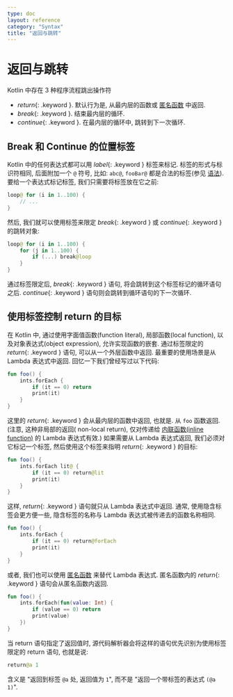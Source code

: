 ```yaml
---
type: doc
layout: reference
category: "Syntax"
title: "返回与跳转"
---
```


# 返回与跳转

Kotlin 中存在 3 种程序流程跳出操作符

* *return*{: .keyword }. 默认行为是, 从最内层的函数或 [匿名函数](lambdas.html#anonymous-functions) 中返回.
* *break*{: .keyword }. 结束最内层的循环.
* *continue*{: .keyword }. 在最内层的循环中, 跳转到下一次循环.

## Break 和 Continue 的位置标签

Kotlin 中的任何表达式都可以用 *label*{: .keyword } 标签来标记.
标签的形式与标识符相同, 后面附加一个 `@` 符号, 比如: `abc@`, `fooBar@` 都是合法的标签(参见 [语法](grammar.html#label)).
要给一个表达式标记标签, 我们只需要将标签放在它之前:

``` kotlin
loop@ for (i in 1..100) {
    // ...
}
```

然后, 我们就可以使用标签来限定 *break*{: .keyword } 或 *continue*{: .keyword } 的跳转对象:

``` kotlin
loop@ for (i in 1..100) {
    for (j in 1..100) {
        if (...) break@loop
    }
}
```

通过标签限定后, *break*{: .keyword } 语句, 将会跳转到这个标签标记的循环语句之后. *continue*{: .keyword } 语句则会跳转到循环语句的下一次循环.


## 使用标签控制 return 的目标

在 Kotlin 中, 通过使用字面值函数(function literal), 局部函数(local function), 以及对象表达式(object expression), 允许实现函数的嵌套. 
通过标签限定的 *return*{: .keyword } 语句, 可以从一个外层函数中返回. 
最重要的使用场景是从 Lambda 表达式中返回. 回忆一下我们曾经写过以下代码:

``` kotlin
fun foo() {
    ints.forEach {
        if (it == 0) return
        print(it)
    }
}
```

这里的 *return*{: .keyword } 会从最内层的函数中返回, 也就是. 从 `foo` 函数返回. (注意, 这种非局部的返回( non-local return), 仅对传递给 [内联函数(inline function)](inline-functions.html) 的 Lambda 表达式有效.)
如果需要从 Lambda 表达式返回, 我们必须对它标记一个标签, 然后使用这个标签来指明 *return*{: .keyword } 的目标:

``` kotlin
fun foo() {
    ints.forEach lit@ {
        if (it == 0) return@lit
        print(it)
    }
}
```

这样, *return*{: .keyword } 语句就只从 Lambda 表达式中返回. 通常, 使用隐含标签会更方便一些, 隐含标签的名称与 Lambda 表达式被传递去的函数名称相同.

``` kotlin
fun foo() {
    ints.forEach {
        if (it == 0) return@forEach
        print(it)
    }
}
```

或者, 我们也可以使用 [匿名函数](lambdas.html#anonymous-functions) 来替代 Lambda 表达式. 匿名函数内的 *return*{: .keyword } 语句会从匿名函数内返回.

``` kotlin
fun foo() {
    ints.forEach(fun(value: Int) {
        if (value == 0) return
        print(value)
    })
}
```

当 return 语句指定了返回值时, 源代码解析器会将这样的语句优先识别为使用标签限定的 return 语句, 也就是说:

``` kotlin
return@a 1
```

含义是 "返回到标签 `@a` 处, 返回值为 `1`", 而不是 "返回一个带标签的表达式 `(@a 1)`".